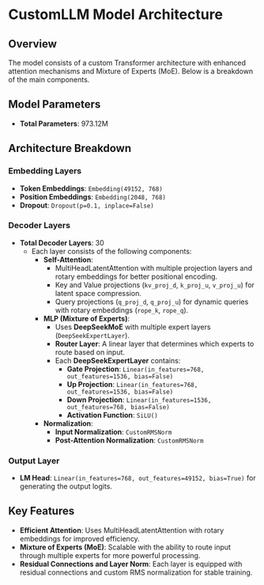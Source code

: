 # CustomLLM Model Architecture

## Overview
The model consists of a custom Transformer architecture with enhanced attention mechanisms and Mixture of Experts (MoE). Below is a breakdown of the main components.

## Model Parameters
- **Total Parameters**: 973.12M

## Architecture Breakdown

### Embedding Layers
- **Token Embeddings**: `Embedding(49152, 768)`
- **Position Embeddings**: `Embedding(2048, 768)`
- **Dropout**: `Dropout(p=0.1, inplace=False)`

### Decoder Layers
- **Total Decoder Layers**: 30
  - Each layer consists of the following components:
    - **Self-Attention**: 
      - MultiHeadLatentAttention with multiple projection layers and rotary embeddings for better positional encoding.
      - Key and Value projections (`kv_proj_d`, `k_proj_u`, `v_proj_u`) for latent space compression.
      - Query projections (`q_proj_d`, `q_proj_u`) for dynamic queries with rotary embeddings (`rope_k`, `rope_q`).
    - **MLP (Mixture of Experts)**:
      - Uses **DeepSeekMoE** with multiple expert layers (`DeepSeekExpertLayer`).
      - **Router Layer**: A linear layer that determines which experts to route based on input.
      - Each **DeepSeekExpertLayer** contains:
        - **Gate Projection**: `Linear(in_features=768, out_features=1536, bias=False)`
        - **Up Projection**: `Linear(in_features=768, out_features=1536, bias=False)`
        - **Down Projection**: `Linear(in_features=1536, out_features=768, bias=False)`
        - **Activation Function**: `SiLU()`
    - **Normalization**:
      - **Input Normalization**: `CustomRMSNorm`
      - **Post-Attention Normalization**: `CustomRMSNorm`

### Output Layer
- **LM Head**: `Linear(in_features=768, out_features=49152, bias=True)` for generating the output logits.

## Key Features
- **Efficient Attention**: Uses MultiHeadLatentAttention with rotary embeddings for improved efficiency.
- **Mixture of Experts (MoE)**: Scalable with the ability to route input through multiple experts for more powerful processing.
- **Residual Connections and Layer Norm**: Each layer is equipped with residual connections and custom RMS normalization for stable training.
